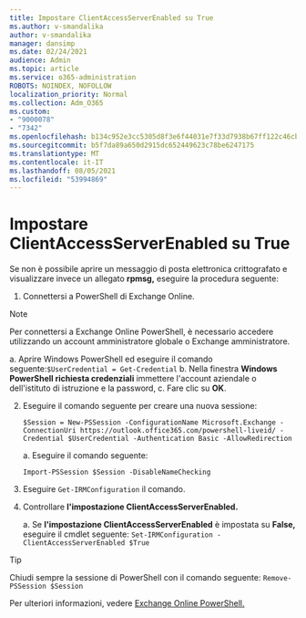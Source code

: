 ```yaml
---
title: Impostare ClientAccessServerEnabled su True
ms.author: v-smandalika
author: v-smandalika
manager: dansimp
ms.date: 02/24/2021
audience: Admin
ms.topic: article
ms.service: o365-administration
ROBOTS: NOINDEX, NOFOLLOW
localization_priority: Normal
ms.collection: Adm_O365
ms.custom:
- "9000078"
- "7342"
ms.openlocfilehash: b134c952e3cc5305d8f3e6f44031e7f33d7938b67ff122c46cb74bbd33cbf59e
ms.sourcegitcommit: b5f7da89a650d2915dc652449623c78be6247175
ms.translationtype: MT
ms.contentlocale: it-IT
ms.lasthandoff: 08/05/2021
ms.locfileid: "53994869"
---
```

# <a name="set-clientaccessserverenabled-to-true"></a>Impostare ClientAccessServerEnabled su True

Se non è possibile aprire un messaggio di posta elettronica crittografato e visualizzare invece un allegato **rpmsg,** eseguire la procedura seguente:

1. Connettersi a PowerShell di Exchange Online.

> [!NOTE]
> Per connettersi a Exchange Online PowerShell, è necessario accedere utilizzando un account amministratore globale o Exchange amministratore.

   a. Aprire Windows PowerShell ed eseguire il comando seguente:`$UserCredential = Get-Credential`
b. Nella finestra **Windows PowerShell richiesta credenziali** immettere l'account aziendale o dell'istituto di istruzione e la password, c. Fare clic su **OK**. 

2. Eseguire il comando seguente per creare una nuova sessione:

    `$Session = New-PSSession -ConfigurationName Microsoft.Exchange -ConnectionUri https://outlook.office365.com/powershell-liveid/ -Credential $UserCredential -Authentication Basic -AllowRedirection`

    a. Eseguire il comando seguente:
    
    `Import-PSSession $Session -DisableNameChecking`

3. Eseguire `Get-IRMConfiguration` il comando.

4. Controllare **l'impostazione ClientAccessServerEnabled.** 

    a. Se **l'impostazione ClientAccessServerEnabled** è impostata su **False,** eseguire il cmdlet seguente: `Set-IRMConfiguration -ClientAccessServerEnabled $True`

> [!TIP]
> Chiudi sempre la sessione di PowerShell con il comando seguente: `Remove-PSSession $Session`

Per ulteriori informazioni, vedere [Exchange Online PowerShell.](https://docs.microsoft.com/powershell/exchange/connect-to-exchange-online-powershell)

